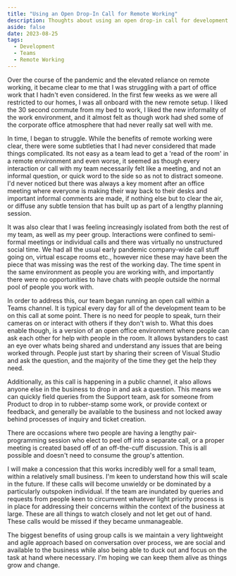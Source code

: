 ```yaml
---
title: "Using an Open Drop-In Call for Remote Working"
description: Thoughts about using an open drop-in call for development teams.
aside: false
date: 2023-08-25
tags:
  - Development
  - Teams
  - Remote Working
---
```


Over the course of the pandemic and the elevated reliance on remote working, it became clear to me that I was struggling with a part of office work that I hadn't even considered. In the first few weeks as we were all restricted to our homes, I was all onboard with the new remote setup. I liked the 30 second commute from my bed to work, I liked the new informality of the work environment, and it almost felt as though work had shed some of the corporate office atmosphere that had never really sat well with me.

In time, I began to struggle. While the benefits of remote working were clear, there were some subtleties that I had never considered that made things complicated. Its not easy as a team lead to get a 'read of the room' in a remote environment and even worse, it seemed as though every interaction or call with my team necessarily felt like a meeting, and not an informal question, or quick word to the side so as not to distract someone. I'd never noticed but there was always a key moment after an office meeting where everyone is making their way back to their desks and important informal comments are made, if nothing else but to clear the air, or diffuse any subtle tension that has built up as part of a lengthy planning session.

It was also clear that I was feeling increasingly isolated from both the rest of my team, as well as my peer group. Interactions were confined to semi-formal meetings or individual calls and there was virtually no unstructured social time. We had all the usual early pandemic company-wide call stuff going on, virtual escape rooms etc., however nice these may have been the piece that was missing was the rest of the working day. The time spent in the same environment as people you are working with, and importantly there were no opportunities to have chats with people outside the normal pool of people you work with.

In order to address this, our team began running an open call within a Teams channel. It is typical every day for all of the development team to be on this call at some point. There is no need for people to speak, turn their cameras on or interact with others if they don't wish to. What this does enable though, is a version of an open office environment where people can ask each other for help with people in the room. It allows bystanders to cast an eye over whats being shared and understand any issues that are being worked through. People just start by sharing their screen of Visual Studio and ask the question, and the majority of the time they get the help they need. 

Additionally, as this call is happening in a public channel, it also allows anyone else in the business to drop in and ask a question. This means we can quickly field queries from the Support team, ask for someone from Product to drop in to rubber-stamp some work, or provide context or feedback, and generally be available to the business and not locked away behind processes of inquiry and ticket creation. 

There are occasions where two people are having a lengthy pair-programming session who elect to peel off into a separate call, or a proper meeting is created based off of an off-the-cuff discussion. This is all possible and doesn't need to consume the group's attention.

I will make a concession that this works incredibly well for a small team, within a relatively small business. I'm keen to understand how this will scale in the future. If these calls will become unwieldy or be dominated by a particularly outspoken individual. If the team are inundated by queries and requests from people keen to circumvent whatever light priority process is in place for addressing their concerns within the context of the business at large. These are all things to watch closely and not let get out of hand. These calls would be missed if they became unmanageable. 

The biggest benefits of using group calls is we maintain a very lightweight and agile approach based on conversation over process, we are social and available to the business while also being able to duck out and focus on the task at hand where necessary. I'm hoping we can keep them alive as things grow and change.